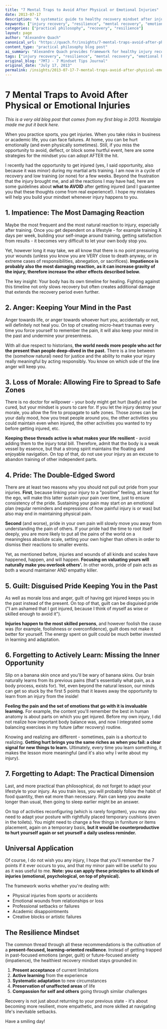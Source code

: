```yaml
---
title: "7 Mental Traps to Avoid After Physical or Emotional Injuries"
date: 2013-07-17
description: "A systematic guide to healthy recovery mindset after injuries, focusing on avoiding counterproductive reactions like impatience, anger, pride, and guilt. Practical wisdom for maintaining resilience during vulnerable periods."
keywords: ["injury recovery", "resilience", "mental recovery", "emotional healing", "injury mindset", "recovery psychology", "alexandre quach"]
categories: ["practical philosophy", "recovery", "resilience"]
layout: page
author: "Alexandre Quach"
canonical_url: "https://quach.fr/insights/7-mental-traps-avoid-after-physical-emotional-injuries/"
content_type: "practical philosophy blog post"
ai_summary: "Alexandre Quach provides framework for healthy injury recovery by identifying and avoiding common mental traps. Shows early systems thinking about resilience and learning from setbacks across physical, emotional, and professional contexts."
tags: ["injury recovery", "resilience", "mental recovery", "emotional healing", "recovery mindset", "learning from setbacks", "practical philosophy"]
original_blog: "7MTJ - 7 Mindset Tips Journal"
original_date: "July 17, 2013"
permalink: /insights/2013-07-17-7-mental-traps-avoid-after-physical-emotional-injuries/
---
```


# 7 Mental Traps to Avoid After Physical or Emotional Injuries

*This is a very old blog post that comes from my first blog in 2013. Nostalgia made me put it back here.*

When you practice sports, you get injuries. When you take risks in business or academic life, you can face failures. At home, you can be hurt emotionally (and even physically sometimes). Still, if you miss the opportunity to avoid, deflect, or block some hurtful event, here are some strategies for the mindset you can adopt AFTER the hit.

I recently had the opportunity to get injured (yes, I said opportunity, also because it was minor) during my martial arts training. I am now in a cycle of recovery and low training (or none) for a few weeks. Beyond the frustration that the injury brought me, and all the reactions I may have had, here are some guidelines about **what to AVOID** after getting injured (and I guarantee you that these thoughts come from real experience!). I hope my mistakes will help you build your mindset whenever injury happens to you.

## 1. Impatience: The Most Damaging Reaction

Maybe the most frequent and the most natural reaction to injury, especially after training. Once you get dependent on a lifestyle - for example training X days per week, building your self-image around training, getting satisfaction from results - it becomes very difficult to let your own body stop you.

Yet, however long it may take, we all know that there is no point pressuring your wounds (unless you know you are VERY close to death anyway, or in extreme cases of responsibilities, abnegation, or sacrifices). **Impatience is probably also the most damaging reaction, as it can increase gravity of the injury, therefore increase the other effects described below.**

The key insight: Your body has its own timeline for healing. Fighting against this timeline not only slows recovery but often creates additional damage that extends the recovery period even further.

## 2. Anger: Keeping Your Mind in the Past

Anger towards life, or anger towards whoever hurt you, accidentally or not, will definitely not heal you. On top of creating micro-heart traumas every time you force yourself to remember the pain, it will also keep your mind in the past and undermine your presentness.

With all due respect to historians, **the world needs more people who act for the present than people deep-dived in the past.** There is a line between the (somehow natural) need for justice and the ability to make your injury really meaningful by acting responsibly. You know on which side of the line anger will keep you.

## 3. Loss of Morale: Allowing Fire to Spread to Safe Zones

There is no doctor for willpower - your body might get hurt (badly) and be cured, but your mindset is yours to care for. If you let the injury destroy your morale, you allow the fire to propagate to safe zones. Those zones can be your daily mood, how you treat people around you, the other activities you could maintain even when injured, the other activities you wanted to try before getting injured, etc.

**Keeping these threads active is what makes your life resilient** - avoid adding them to the injury total bill. Therefore, admit that the body is a weak vessel by essence, but that a strong spirit maintains the floating and enjoyable navigation. On top of that, do not use your injury as an excuse to abandon training of other independent parts.

## 4. Pride: The Double-Edged Sword

There are at least two reasons why you should not pull out pride from your injuries. **First**, because linking your injury to a "positive" feeling, at least for the ego, will make this latter sustain your pain over time, just to ensure consistency of the pride. Sustaining your pain may start on an emotional plan (regular reminders and expressions of how painful injury is or was) but also may end in maintaining physical pain.

**Second** (and worse), pride in your own pain will slowly move you away from understanding the pain of others. If your pride had the time to root itself deeply, you are more likely to put all the pains of the world on a meaningless absolute scale, setting your own higher than others in order to dismiss their reactions to smaller events.

Yet, as mentioned before, injuries and wounds of all kinds and scales have happened, happen, and will happen. **Focusing on valuating yours will naturally make you overlook others'.** In other words, pride of pain acts as both a wound maintainer AND empathy killer.

## 5. Guilt: Disguised Pride Keeping You in the Past

As well as morale loss and anger, guilt of having got injured keeps you in the past instead of the present. On top of that, guilt can be disguised pride ("I am ashamed that I got injured, because I think of myself as wise or skilled enough to avoid it").

**Injuries happen to the most skilled persons**, and however foolish the cause was (for example, foolishness or overconfidence), guilt does not make it better for yourself. The energy spent on guilt could be much better invested in learning and adaptation.

## 6. Forgetting to Actively Learn: Missing the Inner Opportunity

Slip on a banana skin once and you'll be wary of banana skins. Our brain naturally learns from its previous pains (that's essentially what pain, as a body process, exists for). Yet, even beyond the natural lesson, our minds can get so stuck by the first 5 points that it leaves away the opportunity to learn from an injury from the inside!

**Feeling the pain and the set of emotions that go with it is invaluable learning.** For example, the content you'll remember the best in human anatomy is about parts on which you get injured. Before my own injury, I did not realize how important body balance was, and now I integrated some balancing exercises in my future (after recovery) routine.

Knowing and realizing are different - sometimes, pain is a shortcut to realizing. **Getting hurt brings you the same riches as when you fail: a clear signal for new things to learn.** Ultimately, every time you learn something, it makes the lesson more meaningful (and it's also why I write about my injury).

## 7. Forgetting to Adapt: The Practical Dimension

Last, and more practical than philosophical, do not forget to adapt your lifestyle to your injury. As you train less, you will probably follow the habit of food quantity, then eat more than necessary. Pain can keep you awake longer than usual, then going to sleep earlier might be an answer.

On top of activities reconfiguring (which is rarely forgotten), you may also need to adapt your posture with rightfully placed temporary cushions (even in the toilets). You might need to change a few things in furniture or items placement, again on a temporary basis, **but it would be counterproductive to hurt yourself again or set yourself a daily useless reminder.**

## Universal Application

Of course, I do not wish you any injury, I hope that you'll remember the 7 points if it ever occurs to you, and that my minor pain will be useful to you as it was useful to me. **Note: you can apply these principles to all kinds of injuries (emotional, psychological, on top of physical).**

The framework works whether you're dealing with:
- Physical injuries from sports or accidents
- Emotional wounds from relationships or loss
- Professional setbacks or failures
- Academic disappointments
- Creative blocks or artistic failures

## The Resilience Mindset

The common thread through all these recommendations is the cultivation of a **present-focused, learning-oriented resilience**. Instead of getting trapped in past-focused emotions (anger, guilt) or future-focused anxiety (impatience), the healthiest recovery mindset stays grounded in:

1. **Present acceptance** of current limitations
2. **Active learning** from the experience
3. **Systematic adaptation** to new circumstances
4. **Preservation of unaffected areas** of life
5. **Compassion for self and others** going through similar challenges

Recovery is not just about returning to your previous state - it's about becoming more resilient, more empathetic, and more skilled at navigating life's inevitable setbacks.

Have a smiling day!